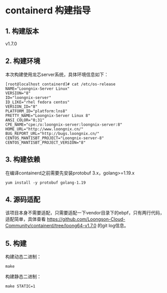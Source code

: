 # containerd 构建指导
## 1. 构建版本
v1.7.0

## 2. 构建环境
本次构建使用龙芯server系统，具体环境信息如下：
```
[root@localhost containerd]# cat /etc/os-release 
NAME="Loongnix-Server Linux"
VERSION="8"
ID="loongnix-server"
ID_LIKE="rhel fedora centos"
VERSION_ID="8"
PLATFORM_ID="platform:lns8"
PRETTY_NAME="Loongnix-Server Linux 8"
ANSI_COLOR="0;31"
CPE_NAME="cpe:/o:loongnix-server:loongnix-server:8"
HOME_URL="http://www.loongnix.cn/"
BUG_REPORT_URL="http://bugs.loongnix.cn/"
CENTOS_MANTISBT_PROJECT="Loongnix-server-8"
CENTOS_MANTISBT_PROJECT_VERSION="8"
```
## 3. 构建依赖
在编译containerd之前需要先安装protobuf 3.x，golang>=1.19.x      
```
yum install -y protobuf golang-1.19
```

## 4. 源码适配
该项目本身不需要适配，只需要适配一下vendor目录下的ebpf，只有两行代码，适配简单，具体查看 https://github.com/Loongson-Cloud-Community/containerd/tree/loong64-v1.7.0 的git log信息。     

## 5. 构建
构建动态二进制：
```
make
```
构建静态二进制：
```
make STATIC=1
```
